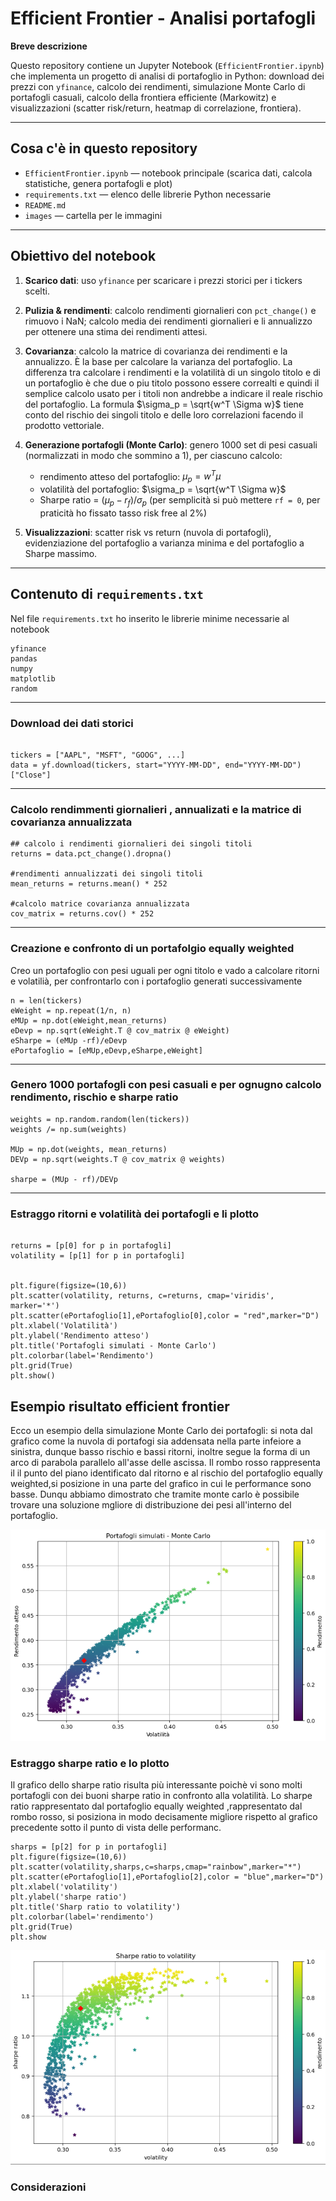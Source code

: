 # Efficient Frontier - Analisi portafogli 

**Breve descrizione**

Questo repository contiene un Jupyter Notebook (`EfficientFrontier.ipynb`) che implementa un progetto di analisi di portafoglio in Python: download dei prezzi con `yfinance`, calcolo dei rendimenti, simulazione Monte Carlo di portafogli casuali, calcolo della frontiera efficiente (Markowitz) e visualizzazioni (scatter risk/return, heatmap di correlazione, frontiera).

---

## Cosa c'è in questo repository

* `EfficientFrontier.ipynb` — notebook principale (scarica dati, calcola statistiche, genera portafogli e plot)
* `requirements.txt` — elenco delle librerie Python necessarie
* `README.md` 
* `images` — cartella per le immagini

---

## Obiettivo del notebook

1. **Scarico dati**: uso `yfinance` per scaricare i prezzi storici per i tickers scelti.
2. **Pulizia & rendimenti**: calcolo rendimenti giornalieri con `pct_change()` e rimuovo i NaN; calcolo media dei rendimenti giornalieri e li annualizzo per ottenere una stima dei rendimenti attesi.
3. **Covarianza**: calcolo la matrice di covarianza dei rendimenti e la annualizzo. È la base per calcolare la varianza del portafoglio.
La differenza tra calcolare i rendimenti e la volatilità di un singolo titolo e di un portafoglio è che due o piu titolo possono essere correalti e quindi il semplice calcolo usato per i titoli non andrebbe a indicare il reale rischio del portafoglio. La formula $\sigma_p = \sqrt{w^T \Sigma w}$ tiene conto del rischio dei singoli titolo e delle loro correlazioni facendo il prodotto vettoriale.
4. **Generazione portafogli (Monte Carlo)**: genero 1000 set di pesi casuali (normalizzati in modo che sommino a 1), per ciascuno calcolo:

   * rendimento atteso del portafoglio: $\mu_p = w^T \mu$
   * volatilità del portafoglio: $\sigma_p = \sqrt{w^T \Sigma w}$
   * Sharpe ratio = ($\mu_p - r_f) / \sigma_p$ (per semplicità si può mettere `rf = 0`,
   per praticità ho fissato tasso risk free al 2%)
5. **Visualizzazioni**: scatter risk vs return (nuvola di portafogli), evidenziazione del portafoglio a varianza minima e del portafoglio a Sharpe massimo.

---

## Contenuto di `requirements.txt`

Nel file `requirements.txt` ho inserito le librerie minime necessarie al notebook

```
yfinance
pandas
numpy
matplotlib
random

```
---

### Download dei dati storici

```

tickers = ["AAPL", "MSFT", "GOOG", ...]
data = yf.download(tickers, start="YYYY-MM-DD", end="YYYY-MM-DD")["Close"]

```

---

### Calcolo rendimmenti giornalieri , annualizati e la matrice di covarianza annualizzata

```
## calcolo i rendimenti giornalieri dei singoli titoli  
returns = data.pct_change().dropna() 

#rendimenti annualizzati dei singoli titoli 
mean_returns = returns.mean() * 252

#calcolo matrice covarianza annualizzata
cov_matrix = returns.cov() * 252
```


---

### Creazione e confronto di un portafolgio equally weighted

Creo un portafoglio con pesi uguali per ogni titolo e vado a calcolare ritorni e volatilià, per confrontarlo con i portafoglio generati successivamente 

```
n = len(tickers)
eWeight = np.repeat(1/n, n) 
eMUp = np.dot(eWeight,mean_returns)
eDevp = np.sqrt(eWeight.T @ cov_matrix @ eWeight)
eSharpe = (eMUp -rf)/eDevp
ePortafoglio = [eMUp,eDevp,eSharpe,eWeight]  

```
---

### Genero 1000 portafogli con pesi casuali e per ognugno calcolo rendimento, rischio e sharpe ratio

```
weights = np.random.random(len(tickers))  
weights /= np.sum(weights)  

MUp = np.dot(weights, mean_returns)
DEVp = np.sqrt(weights.T @ cov_matrix @ weights)

sharpe = (MUp - rf)/DEVp

```
---
### Estraggo ritorni e volatilità dei portafogli e li plotto 

```

returns = [p[0] for p in portafogli]
volatility = [p[1] for p in portafogli]


plt.figure(figsize=(10,6))
plt.scatter(volatility, returns, c=returns, cmap='viridis', marker='*')
plt.scatter(ePortafoglio[1],ePortafoglio[0],color = "red",marker="D")
plt.xlabel('Volatilità')
plt.ylabel('Rendimento atteso')
plt.title('Portafogli simulati - Monte Carlo')
plt.colorbar(label='Rendimento')
plt.grid(True)
plt.show()
```


## Esempio risultato efficient frontier

Ecco un esempio della simulazione Monte Carlo dei portafogli:
si nota dal grafico come la nuvola di portafogi sia addensata nella parte infeiore a sinistra, dunque basso rischio e bassi ritorni, inoltre segue la forma di un arco di parabola parallelo all'asse delle ascissa.
Il rombo rosso rappresenta il il punto del piano identificato dal ritorno e al rischio del portafoglio equally weighted,si posizione in una parte del grafico in cui le performance sono basse. Dunqu abbiamo dimostrato che tramite monte carlo è possibile trovare una soluzione mgliore di distribuzione dei pesi all'interno del portafoglio.

![Efficient Frontier](images/EF.png)


### Estraggo sharpe ratio e lo plotto

Il grafico dello sharpe ratio risulta più interessante poichè vi sono molti portafogli con dei buoni sharpe ratio in confronto alla volatilità. Lo sharpe ratio rappresentato dal portafoglio equally weighted ,rappresentato dal rombo rosso, si posiziona in modo decisamente migliore rispetto al grafico precedente sotto il punto di vista delle performanc.

```
sharps = [p[2] for p in portafogli]
plt.figure(figsize=(10,6))
plt.scatter(volatility,sharps,c=sharps,cmap="rainbow",marker="*")
plt.scatter(ePortafoglio[1],ePortafoglio[2],color = "blue",marker="D")
plt.xlabel('volatility')
plt.ylabel('sharpe ratio')
plt.title('Sharp ratio to volatility')
plt.colorbar(label='rendimento')
plt.grid(True)
plt.show
```

![Efficient Frontier](images/sharp.png)	


### Considerazioni







